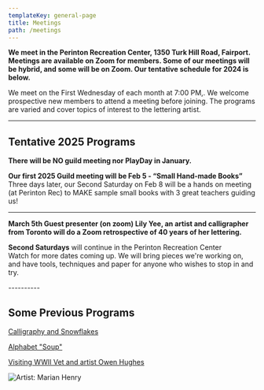 ```yaml
---
templateKey: general-page
title: Meetings
path: /meetings
---
```

**We meet in the Perinton Recreation Center, 1350 Turk Hill Road, Fairport. Meetings are available on Zoom for members. Some of our meetings will be hybrid, and some will be on Zoom. Our tentative schedule for 2024 is below.**

We meet on the First Wednesday of each month at 7:00 PM,. We welcome prospective new members to attend a meeting before joining. The programs are varied and cover topics of interest to the lettering artist. 

- - -

## Tentative 2025 Programs

**There will be NO guild meeting nor PlayDay in January.**

**Our first 2025 Guild meeting will be Feb 5 - “Small Hand-made Books”**\
Three days later, our Second Saturday on Feb 8 will be a hands on meeting (at Perinton Rec) to MAKE sample small books with 3 great teachers guiding us!  

- - -

**March 5th Guest presenter (on zoom) Lily Yee, an artist and calligrapher from Toronto will do a Zoom retrospective of 40 years of her lettering.**

**Second Saturdays** will continue in the Perinton Recreation Center\
Watch for more dates coming up. We will bring pieces we're working on, and have tools, techniques and paper for anyone who wishes to stop in and try.

\----------

## Some Previous Programs

[Calligraphy and Snowflakes](../february-meeting) 

[Alphabet "Soup"](../march-meeting)

[Visiting WWII Vet and artist Owen Hughes](../april-meeting)  

![Artist: Marian Henry](/img/marianh_resistentialism.jpg)
